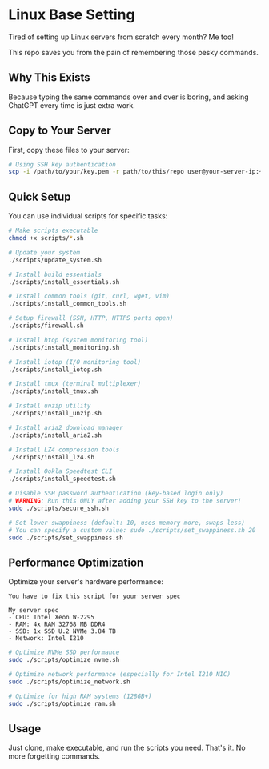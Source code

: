 # Linux Base Setting

Tired of setting up Linux servers from scratch every month? Me too! 

This repo saves you from the pain of remembering those pesky commands.

## Why This Exists

Because typing the same commands over and over is boring, and asking ChatGPT every time is just extra work.

## Copy to Your Server

First, copy these files to your server:

```bash
# Using SSH key authentication
scp -i /path/to/your/key.pem -r path/to/this/repo user@your-server-ip:~/
```

## Quick Setup

You can use individual scripts for specific tasks:

```bash
# Make scripts executable
chmod +x scripts/*.sh

# Update your system
./scripts/update_system.sh

# Install build essentials
./scripts/install_essentials.sh

# Install common tools (git, curl, wget, vim)
./scripts/install_common_tools.sh

# Setup firewall (SSH, HTTP, HTTPS ports open)
./scripts/firewall.sh

# Install htop (system monitoring tool)
./scripts/install_monitoring.sh

# Install iotop (I/O monitoring tool)
./scripts/install_iotop.sh

# Install tmux (terminal multiplexer)
./scripts/install_tmux.sh

# Install unzip utility
./scripts/install_unzip.sh

# Install aria2 download manager
./scripts/install_aria2.sh

# Install LZ4 compression tools
./scripts/install_lz4.sh

# Install Ookla Speedtest CLI
./scripts/install_speedtest.sh

# Disable SSH password authentication (key-based login only)
# WARNING: Run this ONLY after adding your SSH key to the server!
sudo ./scripts/secure_ssh.sh

# Set lower swappiness (default: 10, uses memory more, swaps less)
# You can specify a custom value: sudo ./scripts/set_swappiness.sh 20
sudo ./scripts/set_swappiness.sh
```

## Performance Optimization

Optimize your server's hardware performance:
```
You have to fix this script for your server spec

My server spec
- CPU: Intel Xeon W-2295
- RAM: 4x RAM 32768 MB DDR4
- SSD: 1x SSD U.2 NVMe 3.84 TB
- Network: Intel I210
```
```bash
# Optimize NVMe SSD performance
sudo ./scripts/optimize_nvme.sh

# Optimize network performance (especially for Intel I210 NIC)
sudo ./scripts/optimize_network.sh

# Optimize for high RAM systems (128GB+)
sudo ./scripts/optimize_ram.sh
```

## Usage

Just clone, make executable, and run the scripts you need. That's it. No more forgetting commands.
